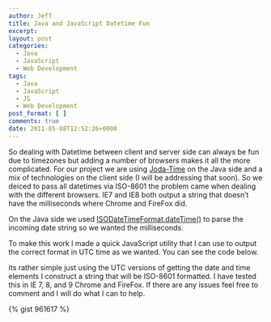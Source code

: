 ```yaml
---
author: Jeff
title: Java and JavaScript Datetime Fun
excerpt:
layout: post
categories:
  - Java
  - JavaScript
  - Web Development
tags:
  - Java
  - JavaScript
  - JS
  - Web Development
post_format: [ ]
comments: true
date: 2011-05-08T12:52:26+0000
---
```

So dealing with Datetime between client and server side can always be fun due to timezones but adding a number of browsers makes it all the more complicated. For our project we are using [Joda-Time][1] on the Java side and a mix of technologies on the client side (I will be addressing that soon). So we deiced to pass all datetimes via ISO-8601 the problem came when dealing with the different browsers. IE7 and IE8 both output a string that doesn’t have the milliseconds where Chrome and FireFox did.

On the Java side we used [ISODateTimeFormat.dateTime()][2] to parse the incoming date string so we wanted the milliseconds.

To make this work I made a quick JavaScript utility that I can use to output the correct format in UTC time as we wanted. You can see the code below.  

<!-- more -->

Its rather simple just using the UTC versions of getting the date and time elements I construct a string that will be ISO-8601 formatted. I have tested this in IE 7, 8, and 9 Chrome and FireFox. If there are any issues feel free to comment and I will do what I can to help.

{% gist 961617 %}

 [1]: http://joda-time.sourceforge.net/
 [2]: http://joda-time.sourceforge.net/apidocs/org/joda/time/format/ISODateTimeFormat.html#dateTime()
